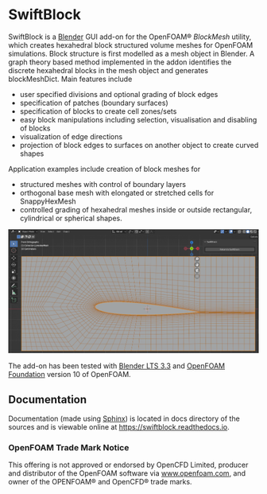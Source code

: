 # SwiftBlock

SwiftBlock is a [Blender](https://www.blender.org/) GUI add-on for
the OpenFOAM® *BlockMesh* utility, which creates hexahedral block
structured volume meshes for OpenFOAM simulations. Block structure is
first modelled as a mesh object in Blender. A graph theory based
method implemented in the addon identifies the discrete hexahedral
blocks in the mesh object and generates blockMeshDict. Main features
include

* user specified divisions and optional grading of block edges
* specification of patches (boundary surfaces)
* specification of blocks to create cell zones/sets
* easy block manipulations including selection, visualisation and disabling of blocks
* visualization of edge directions
* projection of block edges to surfaces on another object to
  create curved shapes

Application examples include creation of block meshes for

* structured meshes with control of boundary layers
* orthogonal base mesh with elongated or stretched cells for
  SnappyHexMesh
* controlled grading of hexahedral meshes inside or outside
  rectangular, cylindrical or spherical shapes.

<p align="center">
<img src="docs/images/naca_airfoil_mesh_preview.png">
</p>

The add-on has been tested with
[Blender LTS 3.3](https://www.blender.org/) and
[OpenFOAM Foundation](https://openfoam.org/) version 10 of OpenFOAM.

## Documentation

Documentation (made using [Sphinx](https://www.sphinx-doc.org/en/master/))
is located in docs directory of the sources and is viewable online at
https://swiftblock.readthedocs.io.

### OpenFOAM Trade Mark Notice

This offering is not approved or endorsed by OpenCFD Limited, producer
and distributor of the OpenFOAM software via www.openfoam.com, and
owner of the OPENFOAM® and OpenCFD® trade marks.
